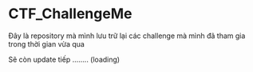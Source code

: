# CTF_ChallengeMe

Đây là repository mà mình lưu trữ lại các challenge mà mình đã tham gia trong thời gian vừa qua 

Sẽ còn update tiếp ........ (loading)